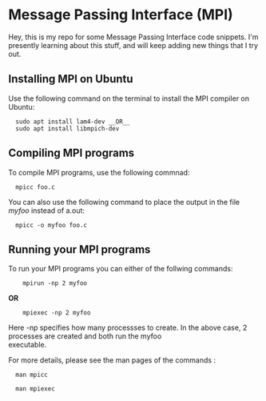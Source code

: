# Message Passing Interface (MPI)
Hey, this is my repo for some Message Passing Interface code snippets.
I'm presently learning about this stuff, and will keep adding new things that I try out.

## Installing MPI on Ubuntu
  Use the following command on the terminal to install the MPI compiler on Ubuntu:
  ```
    sudo apt install lam4-dev __OR__
    sudo apt install libmpich-dev 
  ```

## Compiling MPI programs
  To compile MPI programs, use the following commnad:
  ```
    mpicc foo.c
  ```
  You can also use the following command to place the output in the file _myfoo_ instead of a.out:
  ```
    mpicc -o myfoo foo.c
  ```
  
## Running your MPI programs
  To run your MPI programs you can either of the follwing commands:
  
``` 
    mpirun -np 2 myfoo  
```
   __OR__
 
```
    mpiexec -np 2 myfoo  
```
  
  Here -np specifies how many processses to create. In the above case, 2 processes are created and both run the myfoo   
  executable.
  
  For more details, please see the man pages of the commands :
  ```
    man mpicc
  ```
  ```
    man mpiexec
  ```  
  
